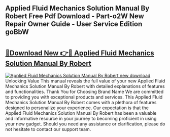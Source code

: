 ## Applied Fluid Mechanics Solution Manual By Robert Free Pdf Download - Part-o2W New Repair Owner Guide - User Service Edition goBbW

# <h2><a href="http://bc56042.oget.top/?id=Applied+Fluid+Mechanics+Solution+Manual+By+Robert">🔗Download New 👉🔴 Applied Fluid Mechanics Solution Manual By Robert</a></h2>

[![Applied Fluid Mechanics Solution Manual By Robert new download](https://i.imgur.com/5g1atiW.png)](http://bc56042.oget.top/?id=Applied+Fluid+Mechanics+Solution+Manual+By+Robert)
Unlocking Value This manual reveals the full value of your new Applied Fluid Mechanics Solution Manual By Robert with detailed explanations of features and functionalities. Thank You for Choosing Brand Name We are committed to providing you with exceptional products and services. This Applied Fluid Mechanics Solution Manual By Robert comes with a plethora of features designed to personalize your experience. Our expectation is that the Applied Fluid Mechanics Solution Manual By Robert has been a valuable and informative resource in your journey to becoming proficient in using your new gadget. Should you need any assistance or clarification, please do not hesitate to contact our support team.
